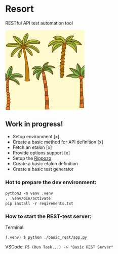 # Resort
RESTful API test automation tool


![resort logo](https://github.com/againagainst/resort/blob/master/data/icons/resort.png?raw=true)

## Work in progress!

- Setup environment [x]
- Create a basic method for API definition [x]
- Fetch an etalon [x]
- Provide options support [x]
- Setup the [Rippozo](https://github.com/vertical-knowledge/ripozo)
- Create a basic etalon definition
- Create a basic test generator

### Hot to prepare the dev environment:
```
python3 -m venv .venv
. .venv/bin/activate
pip install -r reqirements.txt
```

### How to start the REST-test server:
Terminal: 
```
(.venv) $ python ./basic_rest/app.py
```

VSCode: `F5 (Run Task...) -> "Basic REST Server"`


